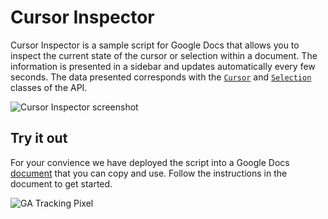# Cursor Inspector

Cursor Inspector is a sample script for Google Docs that allows you to inspect
the current state of the cursor or selection within a document. The information
is presented in a sidebar and updates automatically every few seconds. The data
presented corresponds with the
[`Cursor`](https://developers.google.com/apps-script/reference/document/cursor)
and
[`Selection`](https://developers.google.com/apps-script/reference/document/selection)
classes of the API.

![Cursor Inspector screenshot](https://googledrive.com/host/0BwzA1Orbvy5WV0tUQl9WX0FhRTA/cursor_inspector.png)

## Try it out

For your convience we have deployed the script into a Google Docs
[document](https://docs.google.com/document/d/1v6S7IkDL_YIaVn1rBcVbqFr3rbNUX9_kLfFc00WTtx8/view)
that you can copy and use. Follow the instructions in the document to get
started.

![GA Tracking Pixel](http://www.google-analytics.com/__utm.gif?utmac=UA-42085206-1&utmhn=github.com&utmdt=Cursor%20Inspector&utmp=/google/google-apps-script-samples/tree/master/cursor_inspector)
